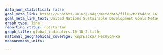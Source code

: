 ```yaml
---
data_non_statistical: false
goal_meta_link: https://unstats.un.org/sdgs/metadata/files/Metadata-16-10-02.pdf
goal_meta_link_text: United Nations Sustainable Development Goals Metadata (pdf 1361kB)
graph_type: line
reporting_status: notstarted
graph_title: global_indicators.16-10-2-title
national_geographical_coverage: Кыргызская Республика
measurement_units: 

---
```

